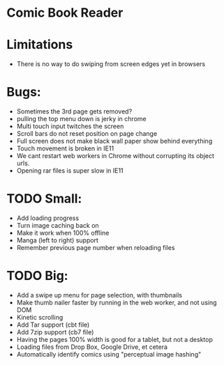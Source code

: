 Comic Book Reader
===================

# Limitations
* There is no way to do swiping from screen edges yet in browsers

# Bugs:
* Sometimes the 3rd page gets removed?
* pulling the top menu down is jerky in chrome
* Multi touch input twitches the screen
* Scroll bars do not reset position on page change
* Full screen does not make black wall paper show behind everything
* Touch movement is broken in IE11
* We cant restart web workers in Chrome without corrupting its object urls.
* Opening rar files is super slow in IE11

# TODO Small:
* Add loading progress
* Turn image caching back on
* Make it work when 100% offline
* Manga (left to right) support
* Remember previous page number when reloading files

# TODO Big:
* Add a swipe up menu for page selection, with thumbnails
* Make thumb nailer faster by running in the web worker, and not using DOM
* Kinetic scrolling
* Add Tar support (cbt file)
* Add 7zip support (cb7 file)
* Having the pages 100% width is good for a tablet, but not a desktop
* Loading files from Drop Box, Google Drive, et cetera
* Automatically identify comics using "perceptual image hashing"
